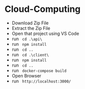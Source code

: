 # Cloud-Computing

* Download Zip File
* Extract the Zip File
* Open that project using VS Code 
* run <code> cd .\api\ </code>
* run <code> npm install </code>
* run <code> cd .. </code>
* run <code> cd .\client\ </code>
* run <code> npm install </code>
* run <code> cd .. </code>
* run <code> docker-compose build </code>
* Open Browser
* run <code> http://localhost:3000/ </code>
